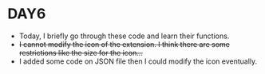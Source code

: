 # DAY6
- Today, I briefly go through these code and learn their functions.
- ~~I cannot modify the icon of the extension. I think there are some restrictions like the size for the icon...~~
- I added some code on JSON file then I could modify the icon eventually.
